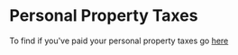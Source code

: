 # Personal Property Taxes

To find if you've paid your personal property taxes go [here](http://jackson.softwaresystems.com/index.html)

